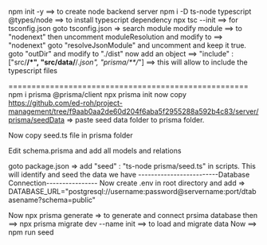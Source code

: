 npm init -y ==> to create node backend server
npm i -D ts-node typescript @types/node ==> to install typescript dependency
npx tsc --init ==> for tsconfig.json
goto tsconfig.json => search module
modify module ==> to "nodenext"
then uncomment moduleResolution and modify to ==> "nodenext"
goto "resolveJsonModule" and uncomment and keep it true.
goto "outDir" and modify to "./dist"
now add an object ==> "include" : ["src/**/*", "src/data/**/*.json", "prisma/**/*"] ==> this will allow to include the typescript files

====================================================
npm i prisma @prisma/client
npx prisma init
now copy https://github.com/ed-roh/project-management/tree/f9aab0aa2de60d204f6aba5f2955288a592b4c83/server/prisma/seedData => paste seed data folder to prisma folder.

Now copy seed.ts file in prisma folder

Edit schema.prisma and add all models and relations

goto package.json => add "seed" : "ts-node prisma/seed.ts" in scripts. This will identify and seed the data we have
-------------------------Database Connection----------------
Now create .env in root directory and add => DATABASE_URL="postgresql://username:password@servername:port/dtabasename?schema=public"

Now npx prisma generate => to generate and connect prsima database
then ==> npx prisma migrate dev --name init ==> to load and migrate data
Now ==> npm run seed